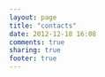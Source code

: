 ```yaml
---
layout: page
title: "contacts"
date: 2012-12-18 16:08
comments: true
sharing: true
footer: true
---
```

